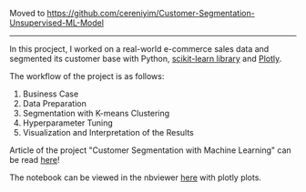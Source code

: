 Moved to https://github.com/cereniyim/Customer-Segmentation-Unsupervised-ML-Model

---

In this procject, I worked on a real-world e-commerce sales data and segmented its customer base with Python, [scikit-learn library](https://scikit-learn.org/stable/modules/generated/sklearn.cluster.KMeans.html) and [Plotly](https://plot.ly/python/plotly-express/). 

The workflow of the project is as follows:

1. Business Case
2. Data Preparation
3. Segmentation with K-means Clustering
4. Hyperparameter Tuning
5. Visualization and Interpretation of the Results

Article of the project "Customer Segmentation with Machine Learning" can be read [here](https://towardsdatascience.com/customer-segmentation-with-machine-learning-a0ac8c3d4d84?source=friends_link&sk=91a45f28699eda78766335947bed7044)!

The notebook can be viewed in the nbviewer [here](https://nbviewer.jupyter.org/github/cereniyim/Data-Science-Projects/blob/41ea9bc14a567ace2a2e1ac82ab377ef12f983ae/Customer-Segmentation-Unsupervised-ML-Model/Customer_Segmentation_Kmeans_Clustering.ipynb) with plotly plots.
